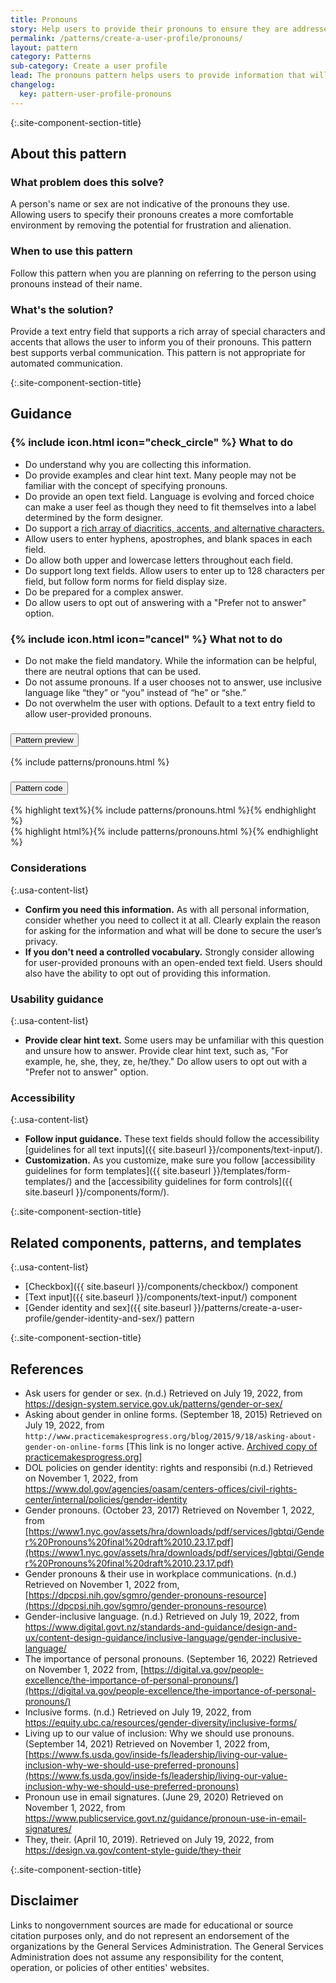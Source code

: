```yaml
---
title: Pronouns
story: Help users to provide their pronouns to ensure they are addressed in the manner they prefer
permalink: /patterns/create-a-user-profile/pronouns/
layout: pattern
category: Patterns
sub-category: Create a user profile
lead: The pronouns pattern helps users to provide information that will allow them to feel confident they will be addressed with the pronouns they use.
changelog:
  key: pattern-user-profile-pronouns
---
```


{:.site-component-section-title}
## About this pattern

### What problem does this solve?

A person's name or sex are not indicative of the pronouns they use. Allowing users to specify their pronouns creates a more comfortable environment by removing the potential for frustration and alienation.

### When to use this pattern

Follow this pattern when you are planning on referring to the person using pronouns instead of their name.

### What's the solution?

Provide a text entry field that supports a rich array of special characters and accents that allows the user to inform you of their pronouns. This pattern best supports verbal communication. This pattern is not appropriate for automated communication.

{:.site-component-section-title}
## Guidance

<div class="grid-row grid-gap-3">
  <div class="tablet:grid-col">
    <div class="do-dont">
      <div class="do-dont__do">
        <h3 class="do-dont__heading">
          {% include icon.html icon="check_circle" %}
          What to do
        </h3>
        <div class="do-dont__content">
          <ul>
            <li>Do understand why you are collecting this information.</li>
            <li>Do provide examples and clear hint text. Many people may not be familiar with the concept of specifying pronouns.</li>
            <li>Do provide an open text field. Language is evolving and forced choice can make a user feel as though they need to fit themselves into a label determined by the form designer.</li>
            <li>Do support a <a href="https://web.library.yale.edu/cataloging/music/diacrit">rich array of diacritics, accents, and alternative characters.</a></li>
            <li>Allow users to enter hyphens, apostrophes, and blank spaces in each field.</li>
            <li>Do allow both upper and lowercase letters throughout each field.</li>
            <li>Do support long text fields. Allow users to enter up to 128 characters per field, but follow form norms for field display size.</li>
            <li>Do be prepared for a complex answer.</li>
            <li>Do allow users to opt out of answering with a "Prefer not to answer" option.</li>
          </ul>
        </div>
      </div>
    </div>
  </div>
  <div class="tablet:grid-col">
    <div class="do-dont">
      <div class="do-dont__dont">
        <h3 class="do-dont__heading">
          {% include icon.html icon="cancel" %}
          What not to do
        </h3>
        <div class="do-dont__content">
          <ul>
            <li>Do not make the field mandatory. While the information can be helpful, there are neutral options that can be used.</li>
            <li>Do not assume pronouns. If a user chooses not to answer, use inclusive language like “they” or “you” instead of “he” or “she.”</li>
            <li>Do not overwhelm the user with options. Default to a text entry field to allow user-provided pronouns.</li>
          </ul>
        </div>
      </div>
    </div>
  </div>
</div>

<div class="usa-accordion usa-accordion--bordered site-accordion-code site-component-preview margin-top-2">
  <h3 id="pattern-preview" class="usa-accordion__heading site-accordion-heading">
    <button type="button" class="usa-accordion__button" aria-controls="accordion-preview" aria-expanded="true">
      Pattern preview
    </button>
  </h3>
  <div id="accordion-preview" class="usa-accordion__content">
    {% include patterns/pronouns.html %}
  </div>
</div>
<div class="usa-accordion usa-accordion--bordered site-accordion-code site-component-preview">
  <h3 id="pattern-code" class="usa-accordion__heading site-accordion-heading">
    <button type="button" class="usa-accordion__button" aria-controls="accordion-code" aria-expanded="false">
      Pattern code
    </button>
  </h3>
  <div id="accordion-code" class="usa-accordion__content highlight-code copy-code">
    <div class="usa-sr-only">
      {% highlight text%}{% include patterns/pronouns.html %}{% endhighlight %}
    </div>
    {% highlight html%}{% include patterns/pronouns.html %}{% endhighlight %}
  </div>
</div>

### Considerations

{:.usa-content-list}
- **Confirm you need this information.** As with all personal information, consider whether you need to collect it at all. Clearly explain the reason for asking for the information and what will be done to secure the user’s privacy.
- **If you don't need a controlled vocabulary.** Strongly consider allowing for user-provided pronouns with an open-ended text field. Users should also have the ability to opt out of providing this information.

### Usability guidance

{:.usa-content-list}
- **Provide clear hint text.** Some users may be unfamiliar with this question and unsure how to answer. Provide clear hint text, such as, "For example, he, she, they, ze, he/they." Do allow users to opt out with a "Prefer not to answer" option.

### Accessibility

{:.usa-content-list}
- **Follow input guidance.** These text fields should follow the accessibility [guidelines for all text inputs]({{ site.baseurl }}/components/text-input/).
- **Customization.** As you customize, make sure you follow [accessibility guidelines for form templates]({{ site.baseurl }}/templates/form-templates/) and the [accessibility guidelines for form controls]({{ site.baseurl }}/components/form/).

{:.site-component-section-title}
## Related components, patterns, and templates

{:.usa-content-list}
- [Checkbox]({{ site.baseurl }}/components/checkbox/) component
- [Text input]({{ site.baseurl }}/components/text-input/) component
- [Gender identity and sex]({{ site.baseurl }}/patterns/create-a-user-profile/gender-identity-and-sex/) pattern

{:.site-component-section-title}
## References

- Ask users for gender or sex. (n.d.) Retrieved on July 19, 2022, from <https://design-system.service.gov.uk/patterns/gender-or-sex/>
- Asking about gender in online forms. (September 18, 2015) Retrieved on July 19, 2022, from `http://www.practicemakesprogress.org/blog/2015/9/18/asking-about-gender-on-online-forms` [This link is no longer active. [Archived copy of practicemakesprogress.org](https://web.archive.org/web/20220120033201/http://www.practicemakesprogress.org/blog/2015/9/18/asking-about-gender-on-online-forms)]
- DOL policies on gender identity: rights and responsibi (n.d.) Retrieved on November 1, 2022, from <https://www.dol.gov/agencies/oasam/centers-offices/civil-rights-center/internal/policies/gender-identity>
- Gender pronouns. (October 23, 2017) Retrieved on November 1, 2022, from
[https://www1.nyc.gov/assets/hra/downloads/pdf/services/lgbtqi/Gender%20Pronouns%20final%20draft%2010.23.17.pdf](https://www1.nyc.gov/assets/hra/downloads/pdf/services/lgbtqi/Gender%20Pronouns%20final%20draft%2010.23.17.pdf)
- Gender pronouns & their use in workplace communications. (n.d.) Retrieved on November 1, 2022 from, [https://dpcpsi.nih.gov/sgmro/gender-pronouns-resource](https://dpcpsi.nih.gov/sgmro/gender-pronouns-resource)
- Gender-inclusive language. (n.d.) Retrieved on July 19, 2022, from <https://www.digital.govt.nz/standards-and-guidance/design-and-ux/content-design-guidance/inclusive-language/gender-inclusive-language/>
- The importance of personal pronouns. (September 16, 2022) Retrieved on November 1, 2022 from, [https://digital.va.gov/people-excellence/the-importance-of-personal-pronouns/](https://digital.va.gov/people-excellence/the-importance-of-personal-pronouns/)
- Inclusive forms. (n.d.) Retrieved on July 19, 2022, from <https://equity.ubc.ca/resources/gender-diversity/inclusive-forms/>
- Living up to our value of inclusion: Why we should use pronouns. (September 14, 2021) Retrieved on November 1, 2022 from, [https://www.fs.usda.gov/inside-fs/leadership/living-our-value-inclusion-why-we-should-use-preferred-pronouns](https://www.fs.usda.gov/inside-fs/leadership/living-our-value-inclusion-why-we-should-use-preferred-pronouns)
- Pronoun use in email signatures. (June 29, 2020) Retrieved on November 1, 2022, from <https://www.publicservice.govt.nz/guidance/pronoun-use-in-email-signatures/>
- They, their. (April 10, 2019). Retrieved on July 19, 2022, from <https://design.va.gov/content-style-guide/they-their>

{:.site-component-section-title}
## Disclaimer

Links to nongovernment sources are made for educational or source citation purposes only, and do not represent an endorsement of the organizations by the General Services Administration. The General Services Administration does not assume any responsibility for the content, operation, or policies of other entities' websites.
